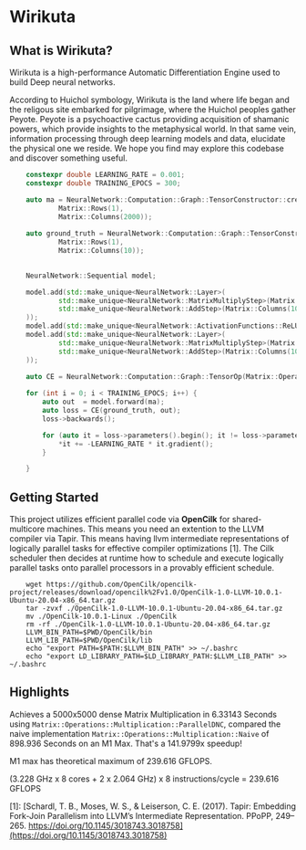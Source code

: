 # Wirikuta

## What is Wirikuta?

Wirikuta is a high-performance Automatic Differentiation Engine used to build Deep neural networks. 

According to Huichol symbology, Wirikuta is the land where life began and the religous site embarked for pilgrimage, where the Huichol peoples gather Peyote. Peyote is a psychoactive cactus providing acquisition of shamanic powers, which provide insights to the metaphysical world. In that same vein, information processing through deep learning models and data, elucidate the physical one we reside. We hope you find may explore this codebase and discover something useful.   


```c++
    constexpr double LEARNING_RATE = 0.001; 
    constexpr double TRAINING_EPOCS = 300; 

    auto ma = NeuralNetwork::Computation::Graph::TensorConstructor::create(
            Matrix::Rows(1), 
            Matrix::Columns(2000));
    
    auto ground_truth = NeuralNetwork::Computation::Graph::TensorConstructor::create(
            Matrix::Rows(1), 
            Matrix::Columns(10));
    

    NeuralNetwork::Sequential model;

    model.add(std::make_unique<NeuralNetwork::Layer>(
            std::make_unique<NeuralNetwork::MatrixMultiplyStep>(Matrix::Rows(2000), Matrix::Columns(1000)),
            std::make_unique<NeuralNetwork::AddStep>(Matrix::Columns(1000))    
    ));
    model.add(std::make_unique<NeuralNetwork::ActivationFunctions::ReLU>());
    model.add(std::make_unique<NeuralNetwork::Layer>(
            std::make_unique<NeuralNetwork::MatrixMultiplyStep>(Matrix::Rows(1000), Matrix::Columns(10)),
            std::make_unique<NeuralNetwork::AddStep>(Matrix::Columns(10))    
    ));
    
    auto CE = NeuralNetwork::Computation::Graph::TensorOp(Matrix::Operations::Metric::CrossEntropy{});

    for (int i = 0; i < TRAINING_EPOCS; i++) {
        auto out  = model.forward(ma);
        auto loss = CE(ground_truth, out);        
        loss->backwards();

        for (auto it = loss->parameters().begin(); it != loss->parameters().end(); ++it) {
            *it += -LEARNING_RATE * it.gradient();
        }

    }

```

## Getting Started

This project utilizes efficient parallel code via **OpenCilk** for shared-multicore machines. This means you need an extention to the LLVM compiler via Tapir. This means having llvm intermediate representations of logically parallel tasks for effective compiler optimizations [1]. The Cilk scheduler then decides at runtime how to schedule and execute logically parallel tasks onto parallel processors in a provably efficient schedule.


```
    wget https://github.com/OpenCilk/opencilk-project/releases/download/opencilk%2Fv1.0/OpenCilk-1.0-LLVM-10.0.1-Ubuntu-20.04-x86_64.tar.gz
    tar -zvxf ./OpenCilk-1.0-LLVM-10.0.1-Ubuntu-20.04-x86_64.tar.gz
    mv ./OpenCilk-10.0.1-Linux ./OpenCilk
    rm -rf ./OpenCilk-1.0-LLVM-10.0.1-Ubuntu-20.04-x86_64.tar.gz
    LLVM_BIN_PATH=$PWD/OpenCilk/bin
    LLVM_LIB_PATH=$PWD/OpenCilk/lib
    echo "export PATH=$PATH:$LLVM_BIN_PATH" >> ~/.bashrc
    echo "export LD_LIBRARY_PATH=$LD_LIBRARY_PATH:$LLVM_LIB_PATH" >> ~/.bashrc
```


## Highlights

Achieves a 5000x5000 dense Matrix Multiplication in 6.33143 Seconds using `Matrix::Operations::Multiplication::ParallelDNC`, compared the naive implementation `Matrix::Operations::Multiplication::Naive` of 898.936 Seconds on an M1 Max. That's a 141.9799x speedup! 

M1 max has theoretical maximum of 239.616 GFLOPS.

(3.228 GHz x 8 cores + 2 x 2.064 GHz) x 8 instructions/cycle = 239.616 GFLOPS




[1]: [Schardl, T. B., Moses, W. S., & Leiserson, C. E. (2017). Tapir: Embedding Fork-Join Parallelism into LLVM’s Intermediate Representation. PPoPP, 249–265. https://doi.org/10.1145/3018743.3018758](https://doi.org/10.1145/3018743.3018758)